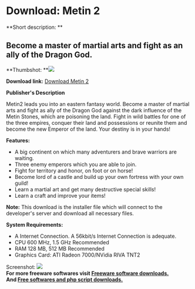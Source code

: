 # Download: Metin 2

**Short description: **

## Become a master of martial arts and fight as an ally of the Dragon God.

  
**Thumbshot: **![](http://www.freewarefiles.com/screenshot/metin2_md.jpg)   
  
**Download link:** [Download Metin 2](http://freesoftwares.boysofts.com/Metin_program_44688.html)  
  

**Publisher's Description**  
  

Metin2 leads you into an eastern fantasy world. Become a master of martial
arts and fight as ally of the Dragon God against the dark influence of the
Metin Stones, which are poisoning the land. Fight in wild battles for one of
the three empires, conquer their land and possessions or reunite them and
become the new Emperor of the land. Your destiny is in your hands!

**Features:**

  * A big continent on which many adventurers and brave warriors are waiting. 
  * Three enemy emperors which you are able to join. 
  * Fight for territory and honor, on foot or on horse! 
  * Become lord of a castle and build up your own fortress with your own guild! 
  * Learn a martial art and get many destructive special skills! 
  * Learn a craft and improve your items! 

**Note:** This download is the installer file which will connect to the developer's server and download all necessary files.

**System Requirements:**

  * A Internet Connection. A 56kbit/s Internet Connection is adequate. 
  * CPU 600 MHz, 1.5 GHz Recommended 
  * RAM 128 MB, 512 MB Recommended 
  * Graphics Card: ATI Radeon 7000/NVidia RIVA TNT2 

  
  
Screenshot: ![](http://www.freewarefiles.com/screenshot/metin2.jpg)  
**For more freeware softwares visit [Freeware software downloads.](http://freesoftwares.boysofts.com/)**   
**And [Free softwares and php script downloads.](http://www.boysofts.com/)**

